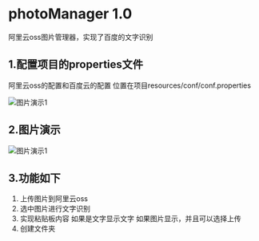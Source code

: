 # photoManager 1.0
阿里云oss图片管理器，实现了百度的文字识别

##  1.配置项目的properties文件

阿里云oss的配置和百度云的配置   位置在项目resources/conf/conf.properties

![图片演示1](E:\Study\IDEA\space\photoManager\img\项目演示2.png)

## 2.图片演示

![图片演示1](E:\Study\IDEA\space\photoManager\img\项目演示1.png)

## 3.功能如下

1. 上传图片到阿里云oss
2. 选中图片进行文字识别
3. 实现粘贴板内容 如果是文字显示文字 如果图片显示，并且可以选择上传
4. 创建文件夹